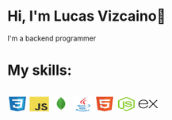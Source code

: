 <div>
  <h1>Hi, I'm Lucas Vizcaino👋</h1>
</div>
I'm a backend programmer 
<div>
  <h1>My skills:</h1>
</div>
<div style="display: inline_block"><br>
  <img align="center" alt="CSS" height="30" width="40" src="https://github.com/devicons/devicon/blob/master/icons/css3/css3-original.svg">
  <img align="center" alt="Js" height="30" width="40" src="https://github.com/devicons/devicon/blob/master/icons/javascript/javascript-original.svg">
  <img align="center" alt="Sass" height="30" width="40" src=https://github.com/devicons/devicon/blob/master/icons/mongodb/mongodb-original.svg>
  <img align="center" alt="React" height="30" width="40" src=https://github.com/devicons/devicon/blob/master/icons/java/java-original.svg>
  <img align="center" alt="HTML5" height="30" width="40" src="https://github.com/devicons/devicon/blob/master/icons/html5/html5-original.svg">
  <img align="center" alt="NodeJs" height="30" width="40" src="https://github.com/devicons/devicon/blob/master/icons/nodejs/nodejs-original.svg">
  <img align="center" alt="Tailwind" height="30" width="40" src=https://github.com/devicons/devicon/blob/master/icons/express/express-original.svg>
</div>


